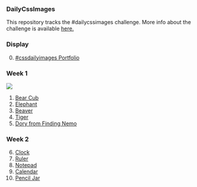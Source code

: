 ### DailyCssImages

This repository tracks the #dailycssimages challenge. More info about the challenge is available [here.](http://dailycssimages.com/)

### Display

0. [#cssdailyimages Portfolio](https://codepen.io/feuerbird29/full/gxObKv/)

### Week 1

![](http://i.imgur.com/NfAJWHQ.jpg)

1. [Bear Cub](https://codepen.io/feuerbird29/pen/JWOBdV)
2. [Elephant](https://codepen.io/feuerbird29/full/jLNjmw/)
3. [Beaver](https://codepen.io/feuerbird29/full/OjPRmm/)
4. [Tiger](https://codepen.io/feuerbird29/full/VzYyLZ)
5. [Dory from Finding Nemo](https://codepen.io/feuerbird29/full/oeXbpN)

### Week 2

6. [Clock](https://codepen.io/feuerbird29/full/GvJdyZ/)
7. [Ruler](https://codepen.io/feuerbird29/full/BdNbEy)
8. [Notepad](https://codepen.io/feuerbird29/full/brVRgJ)
9. [Calendar](https://codepen.io/feuerbird29/full/prjpxp/)
10. [Pencil Jar](https://codepen.io/feuerbird29/full/WErXMB/)